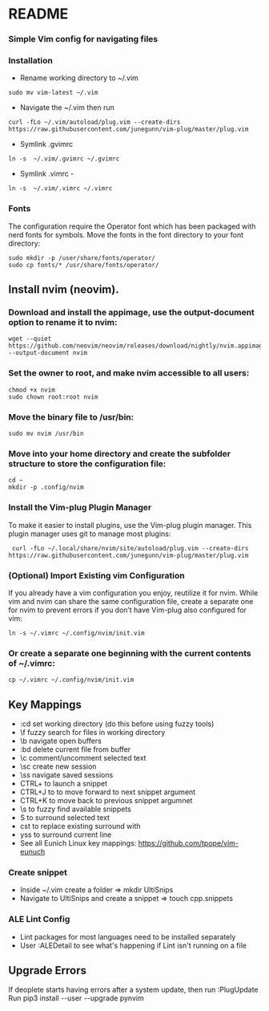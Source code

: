 # README

### Simple Vim config for navigating files

### Installation ###
* Rename working directory to ~/.vim

````
sudo mv vim-latest ~/.vim
````

* Navigate the ~/.vim then run

````
curl -fLo ~/.vim/autoload/plug.vim --create-dirs https://raw.githubusercontent.com/junegunn/vim-plug/master/plug.vim
````

* Symlink .gvimrc
 
````
ln -s  ~/.vim/.gvimrc ~/.gvimrc
````

* Symlink .vimrc - 

````
ln -s  ~/.vim/.vimrc ~/.vimrc
````

### Fonts
The configuration require the Operator font which has been packaged with nerd fonts for symbols. 
Move the fonts in the font directory to your font directory:

```
sudo mkdir -p /user/share/fonts/operator/
sudo cp fonts/* /usr/share/fonts/operator/
```

## Install nvim (neovim).

### Download and install the appimage, use the output-document option to rename it to nvim:

```` 
wget --quiet https://github.com/neovim/neovim/releases/download/nightly/nvim.appimage --output-document nvim

````

### Set the owner to root, and make nvim accessible to all users:

````
chmod +x nvim
sudo chown root:root nvim
````

### Move the binary file to /usr/bin:

````
sudo mv nvim /usr/bin
````

### Move into your home directory and create the subfolder structure to store the configuration file:

````
cd ~
mkdir -p .config/nvim
````

### Install the Vim-plug Plugin Manager
To make it easier to install plugins, use the Vim-plug plugin manager. This plugin manager uses git to manage most plugins:

````
 curl -fLo ~/.local/share/nvim/site/autoload/plug.vim --create-dirs https://raw.githubusercontent.com/junegunn/vim-plug/master/plug.vim
 ````

### (Optional) Import Existing vim Configuration
If you already have a vim configuration you enjoy, reutilize it for nvim. While vim and nvim can share the same configuration file, create a separate one for nvim to prevent errors if you don’t have Vim-plug also configured for vim:

````
ln -s ~/.vimrc ~/.config/nvim/init.vim
````

### Or create a separate one beginning with the current contents of ~/.vimrc:

````
cp ~/.vimrc ~/.config/nvim/init.vim
````

## Key Mappings

* :cd set working directory (do this before using fuzzy tools)
* \f fuzzy search for files in working directory
* \b navigate open buffers
* :bd delete current file from buffer
* \c<space> comment/uncomment selected text
* \sc create new session
* \ss navigate saved sessions
* CTRL+<tab> to launch a snippet 
* CTRL+J to to move forward to next snippet argument
* CTRL+K to move back to previous snippet argumnet
* \s to fuzzy find available snippets
* S<tag> to surround selected text
* cst<tag> to replace existing surround with <tag>
* yss<tag> to surround current line
* See all Eunich Linux key mappings: https://github.com/tpope/vim-eunuch

### Create snippet
* Inside ~/.vim create a folder => mkdir UltiSnips
* Navigate to UltiSnips and create a snippet => touch cpp.snippets

### ALE Lint Config

* Lint packages for most languages need to be installed separately
* User :ALEDetail to see what's happening if Lint isn't running on a file 

## Upgrade Errors

If deoplete starts having errors after a system update, then run :PlugUpdate
Run pip3 install --user --upgrade pynvim
